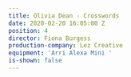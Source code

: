```yaml
---
title: Olivia Dean - Crosswords
date: 2020-02-20 16:05:00 Z
position: 4
director: Fiona Burgess
production-company: Lez Creative
equipment: 'Arri Alexa Mini '
is-shown: false
---
```


